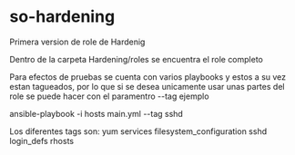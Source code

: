 # so-hardening

Primera version de role de Hardenig 

Dentro de la carpeta Hardening/roles se encuentra el role completo

Para efectos de pruebas se cuenta con varios playbooks y estos a su vez estan tagueados, por lo que si se desea unicamente usar unas partes del role se puede hacer con el paramentro --tag ejemplo

ansible-playbook -i hosts  main.yml --tag sshd


Los diferentes tags son:
yum
services
filesystem_configuration
sshd
login_defs
rhosts
